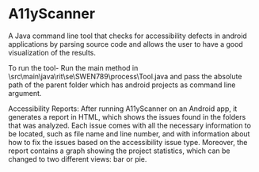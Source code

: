 # A11yScanner
A Java command line tool that checks for accessibility defects in android applications by parsing source code and allows the user to have a good visualization of the results.

To run the tool-
Run the main method in \src\main\java\rit\se\SWEN789\process\Tool.java and pass the absolute path of the parent folder which has android projects as command line argument.

Accessibility Reports:
After running A11yScanner on an Android app, it generates a report in HTML, which shows the issues found in the folders that was analyzed. Each issue comes with all the necessary information to be located, such as file name and line number, and with information about how to fix the issues based on the accessibility issue type. Moreover, the report contains a graph showing the project statistics, which can be changed to two different views: bar or pie.
